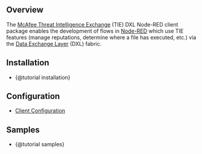 ## Overview

The [McAfee Threat Intelligence Exchange](http://www.mcafee.com/us/products/threat-intelligence-exchange.aspx)
(TIE) DXL Node-RED client package enables the development of flows in
[Node-RED](https://nodered.org/) which use TIE features (manage reputations,
determine where a file has executed, etc.) via the
[Data Exchange Layer](http://www.mcafee.com/us/solutions/data-exchange-layer.aspx)
(DXL) fabric.

## Installation

* {@tutorial installation}

## Configuration

* [Client Configuration](https://opendxl.github.io/node-red-contrib-dxl/jsdoc/tutorial-configuration.html)

## Samples

* {@tutorial samples}
